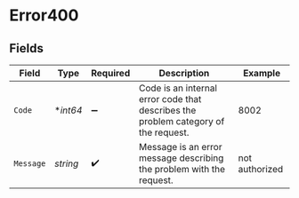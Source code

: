 # Error400


## Fields

| Field                                                                              | Type                                                                               | Required                                                                           | Description                                                                        | Example                                                                            |
| ---------------------------------------------------------------------------------- | ---------------------------------------------------------------------------------- | ---------------------------------------------------------------------------------- | ---------------------------------------------------------------------------------- | ---------------------------------------------------------------------------------- |
| `Code`                                                                             | **int64*                                                                           | :heavy_minus_sign:                                                                 | Code is an internal error code that describes the problem category of the request. | 8002                                                                               |
| `Message`                                                                          | *string*                                                                           | :heavy_check_mark:                                                                 | Message is an error message describing the problem with the request.               | not authorized                                                                     |